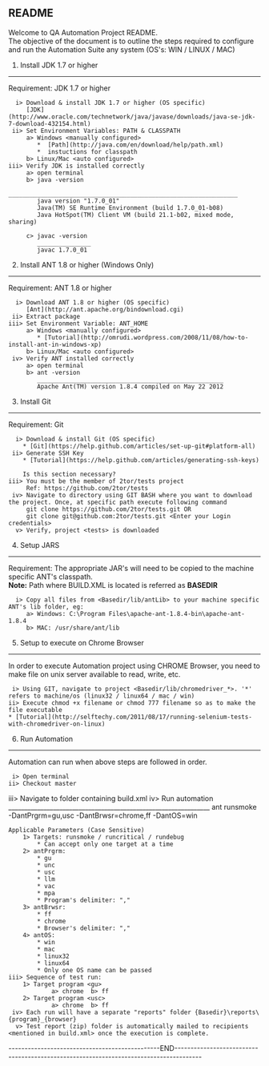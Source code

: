  README
--------------------------------------------------------------------------------------------------------------------------------------
Welcome to QA Automation Project README.<br />
The objective of the document is to outline the steps required to configure and run the Automation Suite any system (OS's: WIN / LINUX / MAC)

1. Install JDK 1.7 or higher
----------------------------
Requirement: JDK 1.7 or higher

	  i> Download & install JDK 1.7 or higher (OS specific)
	     [JDK](http://www.oracle.com/technetwork/java/javase/downloads/java-se-jdk-7-download-432154.html)
     ii> Set Environment Variables: PATH & CLASSPATH
		 a> Windows <manually configured>
		 	*  [Path](http://java.com/en/download/help/path.xml)
		 	*  instuctions for classpath
		 b> Linux/Mac <auto configured>
    iii> Verify JDK is installed correctly
    	 a> open terminal 
         b> java -version
         	________________________________________________________________
		    java version "1.7.0_01"
		    Java(TM) SE Runtime Environment (build 1.7.0_01-b08)
		    Java HotSpot(TM) Client VM (build 21.1-b02, mixed mode, sharing)

	     c> javac -version
	        _______________
		    javac 1.7.0_01

2. Install ANT 1.8 or higher (Windows Only)
----------------------------
Requirement: ANT 1.8 or higher

	  i> Download ANT 1.8 or higher (OS specific) 
		 [Ant](http://ant.apache.org/bindownload.cgi)
     ii> Extract package
    iii> Set Environment Variable: ANT_HOME
		 a> Windows <manually configured>
		 	* [Tutorial](http://omrudi.wordpress.com/2008/11/08/how-to-install-ant-in-windows-xp)
		 b> Linux/Mac <auto configured>
     iv> Verify ANT installed correctly 
	     a> open terminal
		 b> ant -version
		    ____________________________________________________
		    Apache Ant(TM) version 1.8.4 compiled on May 22 2012
		   
3. Install Git
-------------------
Requirement: Git

	  i> Download & install Git (OS specific)
	  	* [Git](https://help.github.com/articles/set-up-git#platform-all)
     ii> Generate SSH Key
     	* [Tutorial](https://help.github.com/articles/generating-ssh-keys)

     	Is this section necessary?
    iii> You must be the member of 2tor/tests project 
         Ref: https://github.com/2tor/tests
     iv> Navigate to directory using GIT BASH where you want to download the project. Once, at specific path execute following command
         git clone https://github.com/2tor/tests.git OR
         git clone git@github.com:2tor/tests.git <Enter your Login credentials>	   
      v> Verify, project <tests> is downloaded     
	
4. Setup JARS
------------------------------------
Requirement: The appropriate JAR's will need to be copied to the machine specific ANT's classpath. <br />
**Note:** Path where BUILD.XML is located is referred as **BASEDIR**

      i> Copy all files from <Basedir/lib/antLib> to your machine specific ANT's lib folder, eg:
		 a> Windows: C:\Program Files\apache-ant-1.8.4-bin\apache-ant-1.8.4
		 b> MAC: /usr/share/ant/lib
		
5. Setup to execute on Chrome Browser
-------------------------------------
In order to execute Automation project using CHROME Browser, you need to make file on unix server available to read, write, etc.

     i> Using GIT, navigate to project <Basedir/lib/chromedriver_*>. '*' refers to machine/os (linux32 / linux64 / mac / win)
    ii> Execute chmod +x filename or chmod 777 filename so as to make the file executable
    * [Tutorial](http://selftechy.com/2011/08/17/running-selenium-tests-with-chromedriver-on-linux)
	   
6. Run Automation
-------------------------
Automation can run when above steps are followed in order.

     i> Open terminal
    ii> Checkout master
   iii> Navigate to folder containing build.xml
	iv> Run automation
	    _______________________________________________________________
		ant runsmoke -DantPrgrm=gu,usc -DantBrwsr=chrome,ff -DantOS=win 
	
	Applicable Parameters (Case Sensitive)
		1> Targets: runsmoke / runcritical / rundebug
			* Can accept only one target at a time
        2> antPrgrm: 
        	* gu
        	* unc
        	* usc 
        	* llm
        	* vac
        	* mpa 
        	* Program's delimiter: ","
		3> antBrwsr: 
			* ff
			* chrome
			* Browser's delimiter: ","
		4> antOS: 
			* win 
			* mac 
			* linux32
			* linux64
			* Only one OS name can be passed
    iii> Sequence of test run:
     	1> Target program <gu>
                a> chrome  b> ff
        2> Target program <usc>
                a> chrome  b> ff
	 iv> Each run will have a separate "reports" folder {Basedir}\reports\{program}_{browser}
      v> Test report (zip) folder is automatically mailed to recipients <mentioned in build.xml> once the execution is complete. 
	
-----------------------------------------------END--------------------------------------------------------------------------------------    
	
	
	 
	 